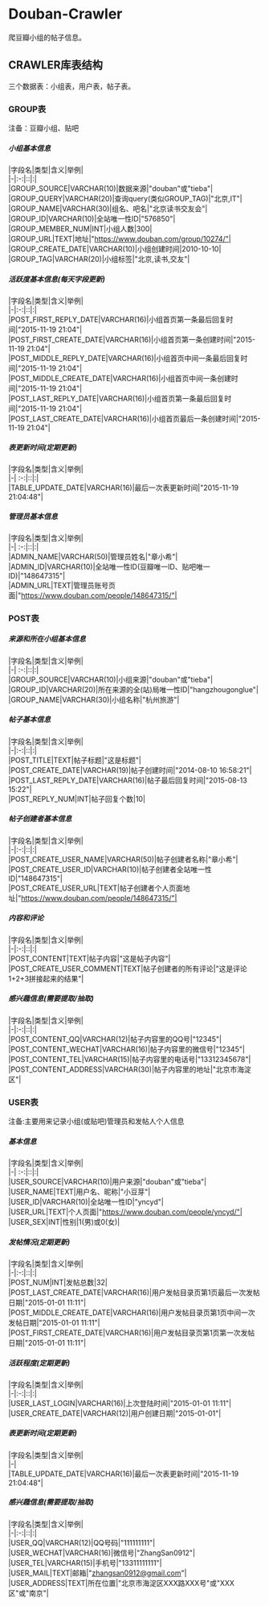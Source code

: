 # Douban-Crawler
爬豆瓣小组的帖子信息。

## CRAWLER库表结构
三个数据表：小组表，用户表，帖子表。

### GROUP表
注备：豆瓣小组、贴吧

##### 小组基本信息
|字段名|类型|含义|举例|  
|-|:-:|::|:|    
|GROUP_SOURCE|VARCHAR(10)|数据来源|"douban"或"tieba"|  
|GROUP_QUERY|VARCHAR(20)|查询query(类似GROUP_TAG)|"北京,IT"|  
|GROUP_NAME|VARCHAR(30)|组名、吧名|"北京读书交友会"|  
|GROUP_ID|VARCHAR(10)|全站唯一性ID|"576850"|  
|GROUP_MEMBER_NUM|INT|小组人数|300|  
|GROUP_URL|TEXT|地址|"https://www.douban.com/group/10274/"|  
|GROUP_CREATE_DATE|VARCHAR(10)|小组创建时间|2010-10-10|  
|GROUP_TAG|VARCHAR(20)|小组标签|"北京,读书,交友"|  

##### 活跃度基本信息(每天字段更新)  
|字段名|类型|含义|举例|  
|-|:-:|::|:|    
|POST_FIRST_REPLY_DATE|VARCHAR(16)|小组首页第一条最后回复时间|"2015-11-19 21:04"|  
|POST_FIRST_CREATE_DATE|VARCHAR(16)|小组首页第一条创建时间|"2015-11-19 21:04"|  
|POST_MIDDLE_REPLY_DATE|VARCHAR(16)|小组首页中间一条最后回复时间|"2015-11-19 21:04"|  
|POST_MIDDLE_CREATE_DATE|VARCHAR(16)|小组首页中间一条创建时间|"2015-11-19 21:04"|  
|POST_LAST_REPLY_DATE|VARCHAR(16)|小组首页第一条最后回复时间|"2015-11-19 21:04"|  
|POST_LAST_CREATE_DATE|VARCHAR(16)|小组首页最后一条创建时间|"2015-11-19 21:04"|  

##### 表更新时间(定期更新)  
|字段名|类型|含义|举例|  
|-| :-:|::|:|   
|TABLE_UPDATE_DATE|VARCHAR(16)|最后一次表更新时间|"2015-11-19 21:04:48"|  

##### 管理员基本信息  
|字段名|类型|含义|举例|  
|-| :-:|::|:|   
|ADMIN_NAME|VARCHAR(50)|管理员姓名|"章小希"|  
|ADMIN_ID|VARCHAR(10)|全站唯一性ID(豆瓣唯一ID、贴吧唯一ID)|"148647315"|  
|ADMIN_URL|TEXT|管理员账号页面|"https://www.douban.com/people/148647315/"|  

### POST表  

##### 来源和所在小组基本信息  
|字段名|类型|含义|举例|  
|-| :-:|::|:|   
|GROUP_SOURCE|VARCHAR(10)|小组来源|"douban"或"tieba"|  
|GROUP_ID|VARCHAR(20)|所在来源的全(站)局唯一性ID|"hangzhougonglue"|  
|GROUP_NAME|VARCHAR(30)|小组名称|"杭州旅游"|  

##### 帖子基本信息  
|字段名|类型|含义|举例|  
|-|:-:|::|:|    
|POST_TITLE|TEXT|帖子标题|"这是标题"|  
|POST_CREATE_DATE|VARCHAR(19)|帖子创建时间|"2014-08-10 16:58:21"|  
|POST_LAST_REPLY_DATE|VARCHAR(16)|帖子最后回复时间|"2015-08-13 15:22"|  
|POST_REPLY_NUM|INT|帖子回复个数|10|  
##### 帖子创建者基本信息  
|字段名|类型|含义|举例|  
|-|:-:|::|:|    
|POST_CREATE_USER_NAME|VARCHAR(50)|帖子创建者名称|"章小希"|  
|POST_CREATE_USER_ID|VARCHAR(10)|帖子创建者全站唯一性ID|"148647315"|  
|POST_CREATE_USER_URL|TEXT|帖子创建者个人页面地址|"https://www.douban.com/people/148647315/"|  
##### 内容和评论  
|字段名|类型|含义|举例|  
|-|:-:|::|:|    
|POST_CONTENT|TEXT|帖子内容|"这是帖子内容"|  
|POST_CREATE_USER_COMMENT|TEXT|帖子创建者的所有评论|"这是评论1+2+3拼接起来的结果"|  
##### 感兴趣信息(需要提取/抽取)  
|字段名|类型|含义|举例|  
|-|:-:|::|:|    
|POST_CONTENT_QQ|VARCHAR(12)|帖子内容里的QQ号|"12345"|  
|POST_CONTENT_WECHAT|VARCHAR(16)|帖子内容里的微信号|"12345"|  
|POST_CONTENT_TEL|VARCHAR(15)|帖子内容里的电话号|"13312345678"|  
|POST_CONTENT_ADDRESS|VARCHAR(30)|帖子内容里的地址|"北京市海淀区"|  

### USER表  
注备:主要用来记录小组(或贴吧)管理员和发帖人个人信息  
##### 基本信息  
|字段名|类型|含义|举例|  
|-| :-:|::|:|  
|USER_SOURCE|VARCHAR(10)|用户来源|"douban"或"tieba"|  
|USER_NAME|TEXT|用户名、昵称|"小豆芽"|  
|USER_ID|VARCHAR(10)|全站唯一性ID|"yncyd"|  
|USER_URL|TEXT|个人页面|"https://www.douban.com/people/yncyd/"|  
|USER_SEX|INT|性别|1(男)或0(女)|  
  
##### 发帖情况(定期更新)  
|字段名|类型|含义|举例|  
|-|:-:|::|:|  
|POST_NUM|INT|发帖总数|32|  
|POST_LAST_CREATE_DATE|VARCHAR(16)|用户发帖目录页第1页最后一次发帖日期|"2015-01-01 11:11"|  
|POST_MIDDLE_CREATE_DATE|VARCHAR(16)|用户发帖目录页第1页中间一次发帖日期|"2015-01-01 11:11"|  
|POST_FIRST_CREATE_DATE|VARCHAR(16)|用户发帖目录页第1页第一次发帖日期|"2015-01-01 11:11"|  
##### 活跃程度(定期更新)  
|字段名|类型|含义|举例|  
|-|:-:|::|:|  
|USER_LAST_LOGIN|VARCHAR(16)|上次登陆时间|"2015-01-01 11:11"|  
|USER_CREATE_DATE|VARCHAR(12)|用户创建日期|"2015-01-01"|  
##### 表更新时间(定期更新)  
|字段名|类型|含义|举例|  
|-|  
|TABLE_UPDATE_DATE|VARCHAR(16)|最后一次表更新时间|"2015-11-19 21:04:48"|  

##### 感兴趣信息(需要提取/抽取)  
|字段名|类型|含义|举例|  
|-|:-:|::|:|  
|USER_QQ|VARCHAR(12)|QQ号码|"111111111"|  
|USER_WECHAT|VARCHAR(16)|微信号|"ZhangSan0912"|  
|USER_TEL|VARCHAR(15)|手机号|"13311111111"|  
|USER_MAIL|TEXT|邮箱|"zhangsan0912@gmail.com"|  
|USER_ADDRESS|TEXT|所在位置|"北京市海淀区XXX路XXX号"或"XXX区"或"南京"|
